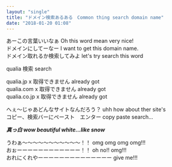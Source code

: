 ```yaml
---
layout: "single"
title: "ドメイン検索あるある　Common thing search domain name"
date: "2018-01-20 01:08"
---
```


あーこの言葉いいなぁ Oh this word mean very nice!  
ドメインにしてーなー I want to get this domain name.  
ドメイン取れるか検索してみよ let's try search this word  

qualia 検索  search

qualia.jp    x 取得できません  already got  
qualia.com   x 取得できません  already got  
qualia.co.jp x 取得できません  already got  

へぇ〜じゃあどんなサイトなんだろう？  uhh how about ther site's  
コピー、検索バーにペースト　エンター copy paste search...

**_真っ白 wow beautiful white...like snow_**

うわぁ〜〜〜〜〜〜〜〜〜〜〜！！  omg omg omg omg!!!  
おぉーーーーーーーーーーーー！！  oh no!! omg!!!  
おれにくれやーーーーーーーーーーーーーー   give me!!!
